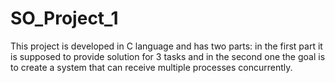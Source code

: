 # SO_Project_1
This project is developed in C language and has two parts: in the first part it is supposed to provide solution for 3 tasks and in the second one the goal is to create a system that can receive multiple processes concurrently.
